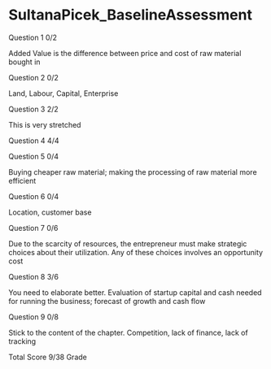 # SultanaPicek_BaselineAssessment

Question 1    0/2

Added Value is the difference between price and cost of raw material bought in

Question 2    0/2

Land,  Labour, Capital, Enterprise

Question 3    2/2

This is very stretched

Question 4    4/4

Question 5    0/4

Buying cheaper raw material; making the processing of raw material more efficient

Question 6    0/4

Location, customer base

Question 7    0/6

Due to the scarcity of resources,  the entrepreneur must make strategic choices about their utilization.  Any of these choices involves an opportunity cost

Question 8    3/6

You need to elaborate better.  Evaluation of startup capital and cash needed for running the business; forecast of growth and cash flow

Question 9    0/8

Stick to the content of the chapter.  Competition,  lack of finance,  lack of tracking

Total Score 9/38 Grade 

